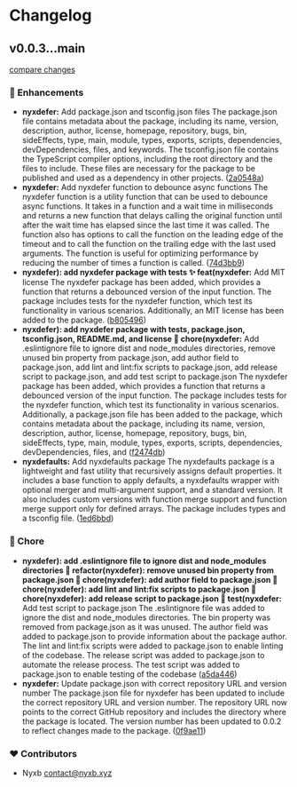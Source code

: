 # Changelog


## v0.0.3...main

[compare changes](https://github.com/nyxblabs/utilities/compare/v0.0.3...main)


### 🚀 Enhancements

  - **nyxdefer:** Add package.json and tsconfig.json files The package.json file contains metadata about the package, including its name, version, description, author, license, homepage, repository, bugs, bin, sideEffects, type, main, module, types, exports, scripts, dependencies, devDependencies, files, and keywords. The tsconfig.json file contains the TypeScript compiler options, including the root directory and the files to include. These files are necessary for the package to be published and used as a dependency in other projects. ([2a0548a](https://github.com/nyxblabs/utilities/commit/2a0548a))
  - **nyxdefer:** Add nyxdefer function to debounce async functions The nyxdefer function is a utility function that can be used to debounce async functions. It takes in a function and a wait time in milliseconds and returns a new function that delays calling the original function until after the wait time has elapsed since the last time it was called. The function also has options to call the function on the leading edge of the timeout and to call the function on the trailing edge with the last used arguments. The function is useful for optimizing performance by reducing the number of times a function is called. ([74d3bb9](https://github.com/nyxblabs/utilities/commit/74d3bb9))
  - **nyxdefer): add nyxdefer package with tests ✨ feat(nyxdefer:** Add MIT license The nyxdefer package has been added, which provides a function that returns a debounced version of the input function. The package includes tests for the nyxdefer function, which test its functionality in various scenarios. Additionally, an MIT license has been added to the package. ([b805496](https://github.com/nyxblabs/utilities/commit/b805496))
  - **nyxdefer): add nyxdefer package with tests, package.json, tsconfig.json, README.md, and license 🏡 chore(nyxdefer:** Add .eslintignore file to ignore dist and node_modules directories, remove unused bin property from package.json, add author field to package.json, add lint and lint:fix scripts to package.json, add release script to package.json, and add test script to package.json The nyxdefer package has been added, which provides a function that returns a debounced version of the input function. The package includes tests for the nyxdefer function, which test its functionality in various scenarios. Additionally, a package.json file has been added to the package, which contains metadata about the package, including its name, version, description, author, license, homepage, repository, bugs, bin, sideEffects, type, main, module, types, exports, scripts, dependencies, devDependencies, files, and ([f2474db](https://github.com/nyxblabs/utilities/commit/f2474db))
  - **nyxdefaults:** Add nyxdefaults package The nyxdefaults package is a lightweight and fast utility that recursively assigns default properties. It includes a base function to apply defaults, a nyxdefaults wrapper with optional merger and multi-argument support, and a standard version. It also includes custom versions with function merge support and function merge support only for defined arrays. The package includes types and a tsconfig file. ([1ed6bbd](https://github.com/nyxblabs/utilities/commit/1ed6bbd))

### 🏡 Chore

  - **nyxdefer): add .eslintignore file to ignore dist and node_modules directories 🚚 refactor(nyxdefer): remove unused bin property from package.json 👤 chore(nyxdefer): add author field to package.json 🔧 chore(nyxdefer): add lint and lint:fix scripts to package.json 🚀 chore(nyxdefer): add release script to package.json 🔬 test(nyxdefer:** Add test script to package.json The .eslintignore file was added to ignore the dist and node_modules directories. The bin property was removed from package.json as it was unused. The author field was added to package.json to provide information about the package author. The lint and lint:fix scripts were added to package.json to enable linting of the codebase. The release script was added to package.json to automate the release process. The test script was added to package.json to enable testing of the codebase ([a5da446](https://github.com/nyxblabs/utilities/commit/a5da446))
  - **nyxdefer:** Update package.json with correct repository URL and version number The package.json file for nyxdefer has been updated to include the correct repository URL and version number. The repository URL now points to the correct GitHub repository and includes the directory where the package is located. The version number has been updated to 0.0.2 to reflect changes made to the package. ([0f9ae11](https://github.com/nyxblabs/utilities/commit/0f9ae11))

### ❤️  Contributors

- Nyxb <contact@nyxb.xyz>

